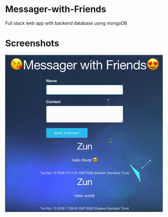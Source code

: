 # Messager-with-Friends
Full stack web app with backend database using mongoDB

# Screenshots
![](Screen%20Recording.gif)
